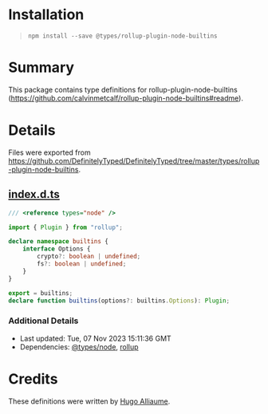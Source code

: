 # Installation
> `npm install --save @types/rollup-plugin-node-builtins`

# Summary
This package contains type definitions for rollup-plugin-node-builtins (https://github.com/calvinmetcalf/rollup-plugin-node-builtins#readme).

# Details
Files were exported from https://github.com/DefinitelyTyped/DefinitelyTyped/tree/master/types/rollup-plugin-node-builtins.
## [index.d.ts](https://github.com/DefinitelyTyped/DefinitelyTyped/tree/master/types/rollup-plugin-node-builtins/index.d.ts)
````ts
/// <reference types="node" />

import { Plugin } from "rollup";

declare namespace builtins {
    interface Options {
        crypto?: boolean | undefined;
        fs?: boolean | undefined;
    }
}

export = builtins;
declare function builtins(options?: builtins.Options): Plugin;

````

### Additional Details
 * Last updated: Tue, 07 Nov 2023 15:11:36 GMT
 * Dependencies: [@types/node](https://npmjs.com/package/@types/node), [rollup](https://npmjs.com/package/rollup)

# Credits
These definitions were written by [Hugo Alliaume](https://github.com/Kocal).
